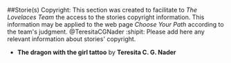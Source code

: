 ##Storie(s) Copyright:
This section was created to facilitate to *The Lovelaces Team* the access to the stories copyright information. This information may be applied to the web page *Choose Your Path* according to the team's judgment. 
@TeresitaCGNader :shipit: Please add here any relevant information about stories' copyright.


- **The dragon with the girl tattoo** by **Teresita C. G. Nader**



